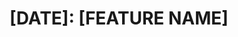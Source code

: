 ---
name: Feature Request
about: Use this template for tracking new features.
title: "[DATE]: [FEATURE NAME]"
labels: tracking issue, needs triage
---